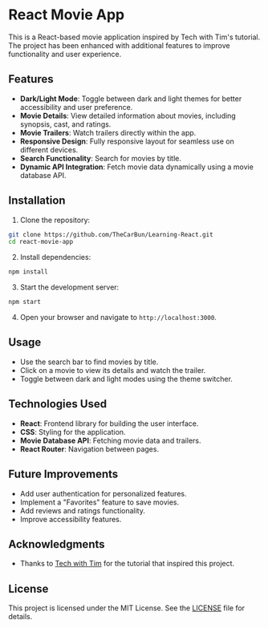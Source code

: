 # React Movie App

This is a React-based movie application inspired by Tech with Tim's tutorial. The project has been enhanced with additional features to improve functionality and user experience.

## Features

- **Dark/Light Mode**: Toggle between dark and light themes for better accessibility and user preference.
- **Movie Details**: View detailed information about movies, including synopsis, cast, and ratings.
- **Movie Trailers**: Watch trailers directly within the app.
- **Responsive Design**: Fully responsive layout for seamless use on different devices.
- **Search Functionality**: Search for movies by title.
- **Dynamic API Integration**: Fetch movie data dynamically using a movie database API.

## Installation

1. Clone the repository:

```bash
git clone https://github.com/TheCarBun/Learning-React.git
cd react-movie-app
```

2. Install dependencies:

```bash
npm install
```

3. Start the development server:

```bash
npm start
```

4. Open your browser and navigate to `http://localhost:3000`.

## Usage

- Use the search bar to find movies by title.
- Click on a movie to view its details and watch the trailer.
- Toggle between dark and light modes using the theme switcher.

## Technologies Used

- **React**: Frontend library for building the user interface.
- **CSS**: Styling for the application.
- **Movie Database API**: Fetching movie data and trailers.
- **React Router**: Navigation between pages.

## Future Improvements

- Add user authentication for personalized features.
- Implement a "Favorites" feature to save movies.
- Add reviews and ratings functionality.
- Improve accessibility features.

## Acknowledgments

- Thanks to [Tech with Tim](https://www.youtube.com/c/TechWithTim) for the tutorial that inspired this project.

## License

This project is licensed under the MIT License. See the [LICENSE](LICENSE) file for details.
